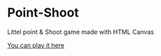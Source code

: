 # Point-Shoot
Littel point &amp; Shoot game made with HTML Canvas


[You can play it here]([https://link-url-here.org](https://point-shoot-j7glvyixc-marcelohey.vercel.app/)https://point-shoot-j7glvyixc-marcelohey.vercel.app/)
